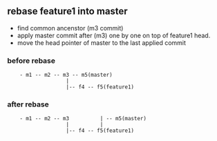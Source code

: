 ## rebase feature1 into master
- find common ancenstor (m3 commit)
- apply master commit after (m3) one by one on top of feature1 head.
- move the head pointer of master to the last applied commit

### before rebase 
        - m1 -- m2 -- m3 -- m5(master)
                       |
                       |-- f4 -- f5(feature1)

### after rebase
        - m1 -- m2 -- m3          | -- m5(master)
                       |          |
                       |-- f4 -- f5(feature1)
